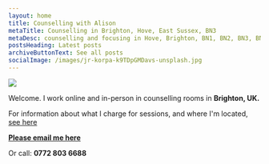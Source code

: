 ```yaml
---
layout: home
title: Counselling with Alison
metaTitle: Counselling in Brighton, Hove, East Sussex, BN3
metaDesc: counselling and focusing in Hove, Brighton, BN1, BN2, BN3, BN41, BN43
postsHeading: Latest posts
archiveButtonText: See all posts
socialImage: /images/jr-korpa-k9TDpGMDavs-unsplash.jpg
---
```

![](/images/jr-korpa-k9TDpGMDavs-unsplash.jpg)

Welcome. I work online and in-person in counselling rooms in **Brighton, UK.**

F﻿or information about what I charge for sessions, and where I'm located, [see here](/contact)

[**Please email me here**](mailto:dwellingspacecounselling@gmail.com)

O﻿r call: **0772 803 6688**



